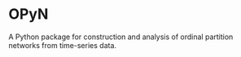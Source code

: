# OPyN
A Python package for construction and analysis of ordinal partition networks from time-series data. 
